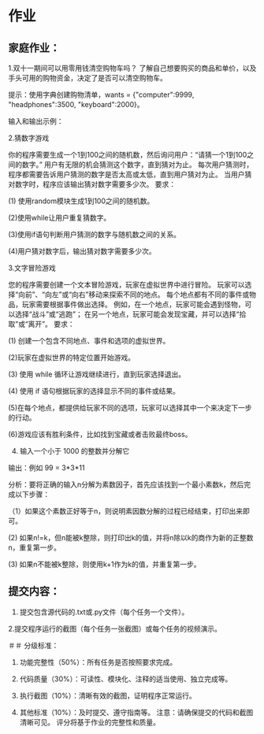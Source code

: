 # 作业
## 家庭作业：

1.双十一期间可以用零用钱清空购物车吗？ 了解自己想要购买的商品和单价，以及手头可用的购物资金，决定了是否可以清空购物车。

提示：使用字典创建购物清单，wants = {"computer":9999, "headphones":3500, "keyboard":2000}。

输入和输出示例：
 
2.猜数字游戏

你的程序需要生成一个1到100之间的随机数，然后询问用户：“请猜一个1到100之间的数字。” 用户有无限的机会猜测这个数字，直到猜对为止。 每次用户猜测时，程序都需要告诉用户猜测的数字是否太高或太低，直到用户猜对为止。 当用户猜对数字时，程序应该输出猜对数字需要多少次。
要求：

(1) 使用random模块生成1到100之间的随机数。

(2)使用while让用户重复猜数字。

(3)使用if语句判断用户猜测的数字与随机数之间的关系。

(4)用户猜对数字后，输出猜对数字需要多少次。

3.文字冒险游戏

您的程序需要创建一个文本冒险游戏，玩家在虚拟世界中进行冒险。 玩家可以选择“向前”、“向左”或“向右”移动来探索不同的地点。 每个地点都有不同的事件或物品，玩家需要根据事件做出选择。 例如，在一个地点，玩家可能会遇到怪物，可以选择“战斗”或“逃跑”； 在另一个地点，玩家可能会发现宝藏，并可以选择“拾取”或“离开”。
要求：

(1) 创建一个包含不同地点、事件和选项的虚拟世界。

(2)玩家在虚拟世界的特定位置开始游戏。

(3) 使用 while 循环让游戏继续进行，直到玩家选择退出。

(4) 使用 if 语句根据玩家的选择显示不同的事件或结果。

(5)在每个地点，都提供给玩家不同的选项，玩家可以选择其中一个来决定下一步的行动。

(6)游戏应该有胜利条件，比如找到宝藏或者击败最终boss。

4. 输入一个小于 1000 的整数并分解它

输出：例如 99 = 3\*3\*11

分析：要将正确的输入n分解为素数因子，首先应该找到一个最小素数k，然后完成以下步骤：

（1）如果这个素数正好等于n，则说明素因数分解的过程已经结束，打印出来即可。

(2) 如果n!=k，但n能被k整除，则打印出k的值，并将n除以k的商作为新的正整数n，重复第一步。

(3) 如果n不能被k整除，则使用k+1作为k的值，并重复第一步。

## 提交内容：

1. 提交包含源代码的.txt或.py文件（每个任务一个文件）。

2.提交程序运行的截图（每个任务一张截图）或每个任务的视频演示。

＃＃ 分级标准：

1. 功能完整性（50%）：所有任务是否按照要求完成。

2. 代码质量（30%）：可读性、模块化、注释的适当使用、独立完成等。

3. 执行截图（10%）：清晰有效的截图，证明程序正常运行。

4. 其他标准（10%）：及时提交、遵守指南等。
注意：请确保提交的代码和截图清晰可见。 评分将基于作业的完整性和质量。
